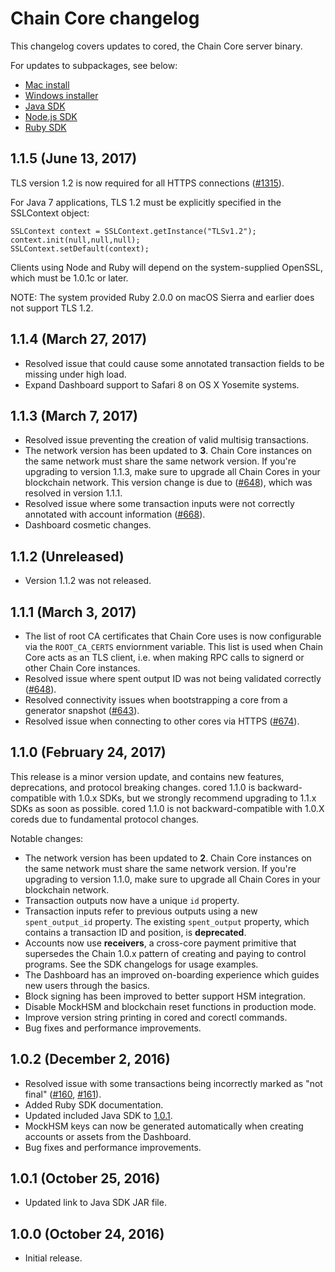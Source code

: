 # Chain Core changelog

This changelog covers updates to cored, the Chain Core server binary.

For updates to subpackages, see below:

- [Mac install](./installer/mac/CHANGELOG.md)
- [Windows installer](./installer/windows/CHANGELOG.md)
- [Java SDK](./sdk/java/CHANGELOG.md)
- [Node.js SDK](./sdk/node/CHANGELOG.md)
- [Ruby SDK](./sdk/ruby/CHANGELOG.md)

<a name="1.1.5"></a>
## 1.1.5 (June 13, 2017)

TLS version 1.2 is now required for all HTTPS connections ([#1315](https://github.com/chain/chain/pull/1315)).

For Java 7 applications, TLS 1.2 must be explicitly specified in the SSLContext
object:

```
SSLContext context = SSLContext.getInstance("TLSv1.2");
context.init(null,null,null);
SSLContext.setDefault(context);
```

Clients using Node and Ruby will depend on the system-supplied OpenSSL,
which must be 1.0.1c or later.

NOTE: The system provided Ruby 2.0.0 on macOS Sierra and earlier does not
support TLS 1.2.

<a name="1.1.4"></a>
## 1.1.4 (March 27, 2017)

* Resolved issue that could cause some annotated transaction fields to be missing under high load.
* Expand Dashboard support to Safari 8 on OS X Yosemite systems.

<a name="1.1.3"></a>
## 1.1.3 (March 7, 2017)

* Resolved issue preventing the creation of valid multisig transactions.
* The network version has been updated to **3**. Chain Core instances on the same network must share the same network version. If you're upgrading to version 1.1.3, make sure to upgrade all Chain Cores in your blockchain network. This version change is due to ([#648](https://github.com/chain/chain/issues/648)), which was resolved in version 1.1.1.
* Resolved issue where some transaction inputs were not correctly annotated with account information ([#668](https://github.com/chain/chain/issues/668)).
* Dashboard cosmetic changes.

<a name="1.1.2"></a>
## 1.1.2 (Unreleased)

* Version 1.1.2 was not released.

<a name="1.1.1"></a>
## 1.1.1 (March 3, 2017)

* The list of root CA certificates that Chain Core uses is now configurable via the `ROOT_CA_CERTS` enviornment variable. This list is used when Chain Core acts as an TLS client, i.e. when making RPC calls to signerd or other Chain Core instances.
* Resolved issue where spent output ID was not being validated correctly ([#648](https://github.com/chain/chain/issues/648)).
* Resolved connectivity issues when bootstrapping a core from a generator snapshot ([#643](https://github.com/chain/chain/pull/643)).
* Resolved issue when connecting to other cores via HTTPS ([#674](https://github.com/chain/chain/issues/674)).

<a name="1.1.0"></a>
## 1.1.0 (February 24, 2017)

This release is a minor version update, and contains new features, deprecations, and protocol breaking changes. cored 1.1.0 is backward-compatible with 1.0.x SDKs, but we strongly recommend upgrading to 1.1.x SDKs as soon as possible. cored 1.1.0 is not backward-compatible with 1.0.X coreds due to fundamental protocol changes.

Notable changes:

* The network version has been updated to **2**. Chain Core instances on the same network must share the same network version. If you're upgrading to version 1.1.0, make sure to upgrade all Chain Cores in your blockchain network.
* Transaction outputs now have a unique `id` property.
* Transaction inputs refer to previous outputs using a new `spent_output_id` property. The existing `spent_output` property, which contains a transaction ID and position, is **deprecated**.
* Accounts now use **receivers**, a cross-core payment primitive that supersedes the Chain 1.0.x pattern of creating and paying to control programs. See the SDK changelogs for usage examples.
* The Dashboard has an improved on-boarding experience which guides new users through the basics.
* Block signing has been improved to better support HSM integration.
* Disable MockHSM and blockchain reset functions in production mode.
* Improve version string printing in cored and corectl commands.
* Bug fixes and performance improvements.

## 1.0.2 (December 2, 2016)<a name="1.0.2"></a>

* Resolved issue with some transactions being incorrectly marked as "not final"
  ([#160](https://github.com/chain/chain/issues/160), [#161](https://github.com/chain/chain/pulls/161)).
* Added Ruby SDK documentation.
* Updated included Java SDK to [1.0.1](../../sdk/java/CHANGELOG.md#1.0.1).
* MockHSM keys can now be generated automatically when creating accounts or
    assets from the Dashboard.
* Bug fixes and performance improvements.

## 1.0.1 (October 25, 2016)

* Updated link to Java SDK JAR file.

## 1.0.0 (October 24, 2016)

* Initial release.
